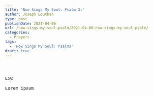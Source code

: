 ```yaml
---
title: 'Now Sings My Soul: Psalm 3:'
author: Joseph Louthan
type: post
publishDate: 2021-04-06
url: /now-sings-my-soul-psalm/2021-04-06-now-sings-my-soul-psalm/
categories:
  - Prayers
tags:
  - 'Now Sings My Soul: Psalms'
draft: true
---
```

<pre>

<pre>
<pre>
<div style="font-variant: small-caps;">Lord</div>
Lorem ipsum
</pre>
